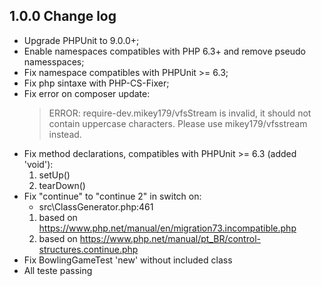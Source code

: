 ## 1.0.0 Change log

- Upgrade PHPUnit to 9.0.0+;
- Enable namespaces compatibles with PHP 6.3+ and remove pseudo namesspaces;
- Fix namespace compatibles with PHPUnit >= 6.3;
- Fix php sintaxe with PHP-CS-Fixer;
- Fix error on composer update:
  > ERROR: require-dev.mikey179/vfsStream is invalid, it should not contain uppercase characters. Please use mikey179/vfsstream instead.
- Fix method declarations, compatibles with PHPUnit >= 6.3 (added 'void'):
  1. setUp()
  2. tearDown()
- Fix "continue" to "continue 2" in switch on:
  * src\ClassGenerator.php:461
  1. based on https://www.php.net/manual/en/migration73.incompatible.php
  2. based on https://www.php.net/manual/pt_BR/control-structures.continue.php
- Fix BowlingGameTest 'new' without included class
- All teste passing